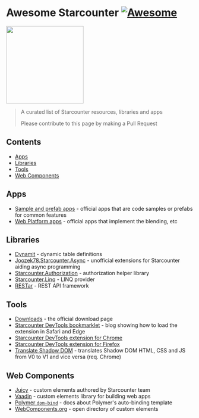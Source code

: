 # Awesome Starcounter [![Awesome](https://cdn.rawgit.com/sindresorhus/awesome/d7305f38d29fed78fa85652e3a63e154dd8e8829/media/badge.svg)](https://github.com/sindresorhus/awesome)
<a href="https://www.starcounter.io"><img src="https://pbs.twimg.com/profile_images/542321946122149888/wLf3o9jy.png" height="208" width="208"></a>
> A curated list of Starcounter resources, libraries and apps 
>
> Please contribute to this page by making a Pull Request

## Contents

- [Apps](#apps)
- [Libraries](#libraries)
- [Tools](#tools)
- [Web Components](#web-components)

## Apps

- [Sample and prefab apps](https://github.com/StarcounterApps) - official apps that are code samples or prefabs for common features
- [Web Platform apps](https://github.com/search?utf8=%E2%9C%93&q=topic%3Aweb-platform-team+topic%3Aapp+org%3AStarcounter+fork%3Atrue&type=) - official apps that implement the blending, etc

## Libraries

- [Dynamit](https://www.nuget.org/packages/Dynamit/) - dynamic table definitions
- [Joozek78.Starcounter.Async](https://www.nuget.org/packages/Joozek78.Starcounter.Async/) - unofficial extensions for Starcounter aiding async programming
- [Starcounter.Authorization](https://www.nuget.org/packages/Starcounter.Authorization/) - authorization helper library
- [Starcounter.Linq](https://www.nuget.org/packages/Starcounter.Linq/) - LINQ provider
- [RESTar](https://www.nuget.org/packages/RESTar/) - REST API framework

## Tools

- [Downloads](http://downloads.starcounter.com/) - the official download page
- [Starcounter DevTools bookmarklet](https://starcounter.io/starcounter-devtools-extension/) - blog showing how to load the extension in Safari and Edge
- [Starcounter DevTools extension for Chrome](https://chrome.google.com/webstore/detail/starcounter-devtools/mpchkilmmalfopikamgellgdgoidhmnh)
- [Starcounter DevTools extension for Firefox](https://addons.mozilla.org/en-US/firefox/addon/starcounter-devtools/)
- [Translate Shadow DOM](https://tomalec.github.io/Translate-ShadowDOM/) - translates Shadow DOM HTML, CSS and JS from V0 to V1 and vice versa (req. Chrome)

## Web Components

- [Juicy](https://github.com/Juicy) - custom elements authored by Starcounter team
- [Vaadin](https://vaadin.com/elements) - custom elements library for building web apps
- [Polymer `dom-bind`](https://www.polymer-project.org/1.0/docs/devguide/templates) - docs about Polymer's auto-binding template
- [WebComponents.org](https://www.webcomponents.org/) - open directory of custom elements
